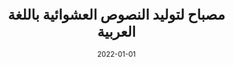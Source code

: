 ---
title: مصباح لتوليد النصوص العشوائية باللغة العربية
slug: مصباح
description: قم بتوليد نصوص وفقرات عشوائية لاستخدامها في التصميم
tags:
- نصوص عشوائية
- التصميم
- مصباح
date: "2022-01-01"
---